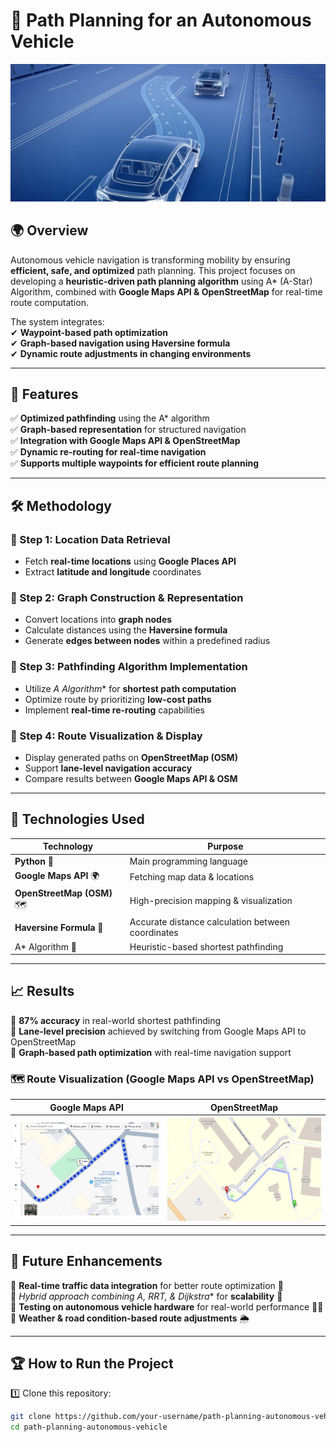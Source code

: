 # 🚗 Path Planning for an Autonomous Vehicle  

![Project Banner](Project_banner.jpg)  

## 🌍 Overview  
Autonomous vehicle navigation is transforming mobility by ensuring **efficient, safe, and optimized** path planning. This project focuses on developing a **heuristic-driven path planning algorithm** using A* (A-Star) Algorithm, combined with **Google Maps API & OpenStreetMap** for real-time route computation.  

The system integrates:  
✔ **Waypoint-based path optimization**  
✔ **Graph-based navigation using Haversine formula**  
✔ **Dynamic route adjustments in changing environments**  

---

## 🚀 Features  
✅ **Optimized pathfinding** using the A* algorithm  
✅ **Graph-based representation** for structured navigation  
✅ **Integration with Google Maps API & OpenStreetMap**  
✅ **Dynamic re-routing for real-time navigation**  
✅ **Supports multiple waypoints for efficient route planning**  

---

## 🛠️ Methodology  

### 🔹 Step 1: **Location Data Retrieval**  
- Fetch **real-time locations** using **Google Places API**  
- Extract **latitude and longitude** coordinates  

### 🔹 Step 2: **Graph Construction & Representation**  
- Convert locations into **graph nodes**  
- Calculate distances using the **Haversine formula**  
- Generate **edges between nodes** within a predefined radius  

### 🔹 Step 3: **Pathfinding Algorithm Implementation**  
- Utilize **A* Algorithm** for **shortest path computation**  
- Optimize route by prioritizing **low-cost paths**  
- Implement **real-time re-routing** capabilities  

### 🔹 Step 4: **Route Visualization & Display**  
- Display generated paths on **OpenStreetMap (OSM)**  
- Support **lane-level navigation accuracy**  
- Compare results between **Google Maps API & OSM**  

---

## 📌 Technologies Used  
| Technology | Purpose |
|------------|---------|
| **Python** 🐍 | Main programming language |
| **Google Maps API** 🌍 | Fetching map data & locations |
| **OpenStreetMap (OSM)** 🗺️ | High-precision mapping & visualization |
| **Haversine Formula** 📏 | Accurate distance calculation between coordinates |
| A* Algorithm 🧠 | Heuristic-based shortest pathfinding |

---

## 📈 Results  
📌 **87% accuracy** in real-world shortest pathfinding  
📌 **Lane-level precision** achieved by switching from Google Maps API to OpenStreetMap  
📌 **Graph-based path optimization** with real-time navigation support  

### 🗺️ **Route Visualization (Google Maps API vs OpenStreetMap)**  
| Google Maps API | OpenStreetMap |
|-----------------|---------------|
| ![Google Maps](GoogleMapsAPI.jpg) | ![OpenStreetMap](OpenStreetMap.png) |

---

## 🔮 Future Enhancements  
🔹 **Real-time traffic data integration** for better route optimization 🚦  
🔹 **Hybrid approach combining A*, RRT, & Dijkstra** for **scalability** 🔄  
🔹 **Testing on autonomous vehicle hardware** for real-world performance 🚗💨  
🔹 **Weather & road condition-based route adjustments** 🌦️  

---

## 🏆 How to Run the Project  
1️⃣ Clone this repository:  
```bash
git clone https://github.com/your-username/path-planning-autonomous-vehicle.git
cd path-planning-autonomous-vehicle
